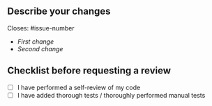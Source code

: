 ## Describe your changes

Closes: #issue-number <!-- Remove this line if this PR does not belong to any issue. -->

<!-- Replace the comment below by your description -->

- _First change_
- _Second change_

## Checklist before requesting a review

- [ ] I have performed a self-review of my code
- [ ] I have added thorough tests / thoroughly performed manual tests
